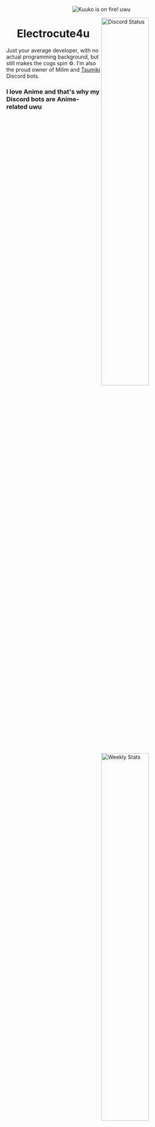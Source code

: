 <p align="center">
<img src="https://i.imgur.com/ELYStvF.gif" alt="Kuuko is on fire! uwu">
</p>

<a href="https://discord.com/users/203601251139715082" target="_blank">
	<img width="50%" align="right" alt="Discord Status" src="https://lanyard.cnrad.dev/api/203601251139715082?bg=1f1f1f&borderRadius=0px">
</a>
<a href="https://wakatime.com/@Electrocute4u" target="_blank">
	<img width="50%" align="right" alt="Weekly Stats" src="https://github-readme-stats.vercel.app/api/wakatime?username=Electrocute4u&border_radius=0px&theme=dark&bg_color=1f1f1f&border_color=1f1f1f&icon_color=58a6ff&show_icons=true&disable_animations=false&custom_title=Coding%20Stats">
</a>

<h1 align="center">Electrocute4u</h1>
<p>
Just your average developer, with no actual programming background, but still makes the cogs spin ⚙.
I'm also the proud owner of Milim and <a href="https://top.gg/bot/560893917839622158">Tsumiki</a> Discord bots.
</p>
<h3>I love Anime and that's why my Discord bots are Anime-related uwu</h4>
